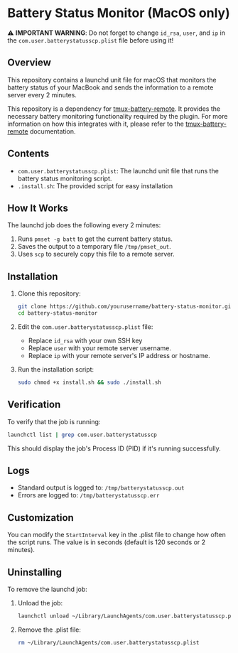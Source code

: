 # Battery Status Monitor (MacOS only)

⚠️ **IMPORTANT WARNING**: Do not forget to change `id_rsa`, `user`, and `ip` in the `com.user.batterystatusscp.plist` file before using it!

## Overview

This repository contains a launchd unit file for macOS that monitors the battery status of your MacBook and sends the information to a remote server every 2 minutes.

This repository is a dependency for [tmux-battery-remote](https://github.com/bistoc-dn/tmux-battery-remote). It provides the necessary battery monitoring functionality required by the plugin. For more information on how this integrates with it, please refer to the [tmux-battery-remote](https://github.com/bistoc-dn/tmux-battery-remote) documentation.

## Contents

- `com.user.batterystatusscp.plist`: The launchd unit file that runs the battery status monitoring script.
- `.install.sh`: The provided script for easy installation

## How It Works

The launchd job does the following every 2 minutes:

1. Runs `pmset -g batt` to get the current battery status.
2. Saves the output to a temporary file `/tmp/pmset_out`.
3. Uses `scp` to securely copy this file to a remote server.

## Installation

1. Clone this repository:
   ```bash
   git clone https://github.com/yourusername/battery-status-monitor.git
   cd battery-status-monitor
   ```

2. Edit the `com.user.batterystatusscp.plist` file:
   - Replace `id_rsa` with your own SSH key
   - Replace `user` with your remote server username.
   - Replace `ip` with your remote server's IP address or hostname.

3. Run the installation script:
   ```bash
   sudo chmod +x install.sh && sudo ./install.sh
   ```

## Verification

To verify that the job is running:

```bash
launchctl list | grep com.user.batterystatusscp
```

This should display the job's Process ID (PID) if it's running successfully.

## Logs

- Standard output is logged to: `/tmp/batterystatusscp.out`
- Errors are logged to: `/tmp/batterystatusscp.err`

## Customization

You can modify the `StartInterval` key in the .plist file to change how often the script runs. The value is in seconds (default is 120 seconds or 2 minutes).

## Uninstalling

To remove the launchd job:

1. Unload the job:
   ```bash
   launchctl unload ~/Library/LaunchAgents/com.user.batterystatusscp.plist
   ```

2. Remove the .plist file:
   ```bash
   rm ~/Library/LaunchAgents/com.user.batterystatusscp.plist
   ```

